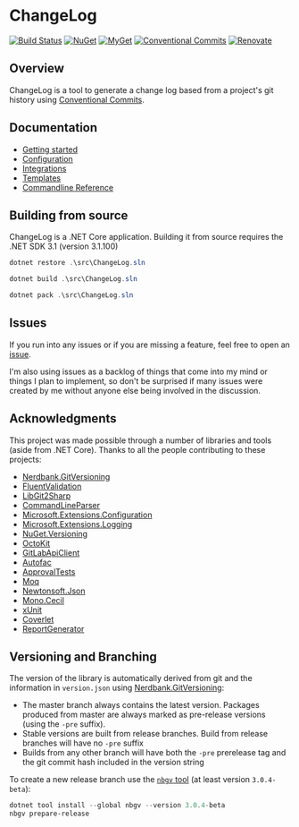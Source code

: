 # ChangeLog

[![Build Status](https://dev.azure.com/ap0llo/OSS/_apis/build/status/changelog?branchName=master)](https://dev.azure.com/ap0llo/OSS/_build/latest?definitionId=17&branchName=master)
[![NuGet](https://img.shields.io/nuget/v/Grynwald.ChangeLog.svg)](https://www.nuget.org/packages/Grynwald.ChangeLog)
[![MyGet](https://img.shields.io/myget/ap0llo-changelog/vpre/Grynwald.ChangeLog.svg?label=myget)](https://www.myget.org/feed/ap0llo-changelog/package/nuget/Grynwald.ChangeLog)
[![Conventional Commits](https://img.shields.io/badge/Conventional%20Commits-1.0.0-yellow.svg)](https://conventionalcommits.org)
[![Renovate](https://img.shields.io/badge/Renovate-enabled-brightgreen)](https://renovatebot.com/)

## Overview

ChangeLog is a tool to generate a change log based from a project's git history
using [Conventional Commits](https://www.conventionalcommits.org/en/v1.0.0/).

## Documentation

- [Getting started](./docs/getting-started.md)
- [Configuration](./docs/configuration.md)
- [Integrations](./docs/integrations.md)
- [Templates](./docs/templates.md)
- [Commandline Reference](./docs/commandline-reference/index.md)

## Building from source

ChangeLog is a .NET Core application. Building it from source
requires the .NET SDK 3.1 (version 3.1.100)

```ps1
dotnet restore .\src\ChangeLog.sln

dotnet build .\src\ChangeLog.sln

dotnet pack .\src\ChangeLog.sln
```

## Issues

If you run into any issues or if you are missing a feature, feel free
to open an [issue](https://github.com/ap0llo/changelog/issues).

I'm also using issues as a backlog of things that come into my mind or
things I plan to implement, so don't be surprised if many issues were
created by me without anyone else being involved in the discussion.

## Acknowledgments

This project was made possible through a number of libraries and tools (aside from .NET Core).
Thanks to all the people contributing to these projects:

- [Nerdbank.GitVersioning](https://github.com/AArnott/Nerdbank.GitVersioning/)
- [FluentValidation](https://fluentvalidation.net/)
- [LibGit2Sharp](https://github.com/libgit2/libgit2sharp)
- [CommandLineParser](https://github.com/gsscoder/commandline)
- [Microsoft.Extensions.Configuration](https://github.com/dotnet/extensions)
- [Microsoft.Extensions.Logging](https://github.com/dotnet/extensions)
- [NuGet.Versioning](https://github.com/NuGet/NuGet.Client)
- [OctoKit](https://github.com/octokit/octokit.net)
- [GitLabApiClient](https://github.com/nmklotas/GitLabApiClient)
- [Autofac](https://autofac.org/)
- [ApprovalTests](https://github.com/approvals/ApprovalTests.Net)
- [Moq](https://github.com/moq/moq4)
- [Newtonsoft.Json](https://www.newtonsoft.com/json)
- [Mono.Cecil](https://github.com/jbevain/cecil/)
- [xUnit](http://xunit.github.io/)
- [Coverlet](https://github.com/coverlet-coverage/coverlet)
- [ReportGenerator](https://github.com/danielpalme/ReportGenerator)

## Versioning and Branching

The version of the library is automatically derived from git and the information
in `version.json` using [Nerdbank.GitVersioning](https://github.com/AArnott/Nerdbank.GitVersioning):

- The master branch  always contains the latest version. Packages produced from
  master are always marked as pre-release versions (using the `-pre` suffix).
- Stable versions are built from release branches. Build from release branches
  will have no `-pre` suffix
- Builds from any other branch will have both the `-pre` prerelease tag and the git
  commit hash included in the version string

To create a new release branch use the [`nbgv` tool](https://www.nuget.org/packages/nbgv/)
(at least version `3.0.4-beta`):

```ps1
dotnet tool install --global nbgv --version 3.0.4-beta
nbgv prepare-release
```
